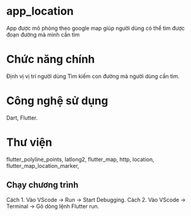 # app_location
App được mô phỏng theo google map giúp người dùng có thể tìm được đoạn đường mà mình cần tìm
# Chức năng chính
Định vị vị trí người dùng
Tìm kiếm con đường mà người dùng cần tìm.
# Công nghệ sử dụng
Dart, Flutter.
# Thư viện
flutter_polyline_points,
 latlong2,
 flutter_map,
 http,
 location,
 flutter_map_location_marker,
## Chạy chương trình
Cách 1. Vào VScode -> Run -> Start Debugging.
Cách 2. Vào VScode -> Terminal -> Gõ dòng lệnh Flutter run.
